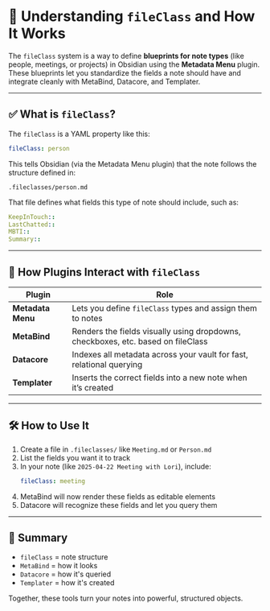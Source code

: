 # 🧠 Understanding `fileClass` and How It Works

The `fileClass` system is a way to define **blueprints for note types** (like people, meetings, or projects) in Obsidian using the **Metadata Menu** plugin. These blueprints let you standardize the fields a note should have and integrate cleanly with MetaBind, Datacore, and Templater.

---

## ✅ What is `fileClass`?

The `fileClass` is a YAML property like this:

```yaml
fileClass: person
```

This tells Obsidian (via the Metadata Menu plugin) that the note follows the structure defined in:

```
.fileclasses/person.md
```

That file defines what fields this type of note should include, such as:

```yaml
KeepInTouch::
LastChatted::
MBTI::
Summary::
```

---

## 🧩 How Plugins Interact with `fileClass`

| Plugin         | Role |
|----------------|------|
| **Metadata Menu** | Lets you define `fileClass` types and assign them to notes |
| **MetaBind**       | Renders the fields visually using dropdowns, checkboxes, etc. based on fileClass |
| **Datacore**       | Indexes all metadata across your vault for fast, relational querying |
| **Templater**      | Inserts the correct fields into a new note when it’s created |

---

## 🛠 How to Use It

1. Create a file in `.fileclasses/` like `Meeting.md` or `Person.md`
2. List the fields you want it to track
3. In your note (like `2025-04-22 Meeting with Lori`), include:
   ```yaml
   fileClass: meeting
   ```
4. MetaBind will now render these fields as editable elements
5. Datacore will recognize these fields and let you query them

---

## 🧠 Summary

- `fileClass` = note structure
- `MetaBind` = how it looks
- `Datacore` = how it's queried
- `Templater` = how it's created

Together, these tools turn your notes into powerful, structured objects.
